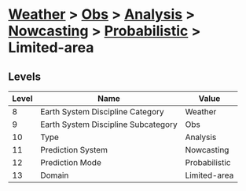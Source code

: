 # [Weather](../../../../..) > [Obs](../../../..) > [Analysis](../../..) > [Nowcasting](../..) > [Probabilistic](..) > Limited-area

## Levels

| Level | Name | Value |
|-----|-----|-----|
| 8 | Earth System Discipline Category | Weather |
| 9 | Earth System Discipline Subcategory | Obs |
| 10 | Type | Analysis |
| 11 | Prediction System | Nowcasting |
| 12 | Prediction Mode | Probabilistic |
| 13 | Domain | Limited-area |
